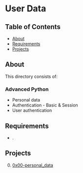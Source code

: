 # User Data

## Table of Contents
* [About](#about)
* [Requirements](#requirements)
* [Projects](#projects)

## About
This directory consists of:

### Advanced Python
- Personal data
- Authentication - Basic & Session
- User authentication

## Requirements
- .

## Projects
0. [0x00-personal_data](./0x00-personal_data)
